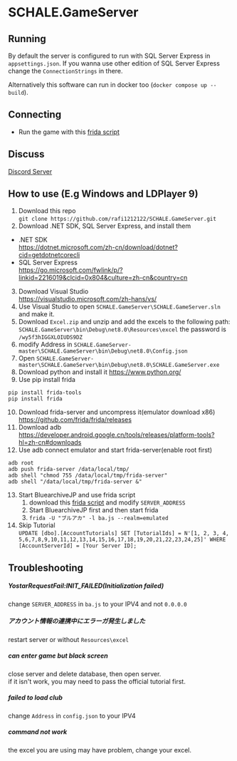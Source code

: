 # SCHALE.GameServer

## Running
By default the server is configured to run with SQL Server Express in `appsettings.json`. If you wanna use other edition of SQL Server Express change the `ConnectionStrings` in there.

Alternatively this software can run in docker too (`docker compose up --build`).

## Connecting
- Run the game with this [frida script](https://gist.githubusercontent.com/raphaeIl/c4ca030411186c9417da22d8d7864c4d/raw/00b69c5bacdf79c24972411bd80d785eed3841ce/ba.js)

## Discuss
[Discord Server](https://discord.gg/fbsRYc7bBA)

## How to use (E.g Windows and LDPlayer 9)
1. Download this repo<br>
`git clone https://github.com/rafi1212122/SCHALE.GameServer.git`
2. Download .NET SDK, SQL Server Express, and install them<br>
- .NET SDK<br>
<https://dotnet.microsoft.com/zh-cn/download/dotnet?cid=getdotnetcorecli><br>
- SQL Server Express<br>
<https://go.microsoft.com/fwlink/p/?linkid=2216019&clcid=0x804&culture=zh-cn&country=cn>
3. Download Visual Studio<br>
<https://visualstudio.microsoft.com/zh-hans/vs/>
4. Use Visual Studio to open `SCHALE.GameServer\SCHALE.GameServer.sln` and make it.
5. Download `Excel.zip` and unzip and add the excels to the following path: `SCHALE.GameServer\bin\Debug\net8.0\Resources\excel` the password is `/wy5f3hIGGXLOIUDS9DZ`
6. modify Address in `SCHALE.GameServer-master\SCHALE.GameServer\bin\Debug\net8.0\Config.json`
7. Open `SCHALE.GameServer-master\SCHALE.GameServer\bin\Debug\net8.0\SCHALE.GameServer.exe`
8. Download python and install it
<https://www.python.org/>
9. Use pip install frida
```
pip install frida-tools
pip install frida
```
10. Download frida-server and uncompress it(emulator download x86)
<https://github.com/frida/frida/releases>
11. Download adb
<https://developer.android.google.cn/tools/releases/platform-tools?hl=zh-cn#downloads>
12. Use adb connect emulator and start frida-server(enable root first)
```
adb root
adb push frida-server /data/local/tmp/
adb shell "chmod 755 /data/local/tmp/frida-server"
adb shell "/data/local/tmp/frida-server &"
```
13. Start BluearchiveJP and use frida script
    1. download this [frida script](https://gist.githubusercontent.com/raphaeIl/c4ca030411186c9417da22d8d7864c4d/raw/00b69c5bacdf79c24972411bd80d785eed3841ce/ba.js) and modify `SERVER_ADDRESS`
    2. Start BluearchiveJP first and then start frida
    3. `frida -U "ブルアカ" -l ba.js --realm=emulated`
14. Skip Tutorial<br>
`UPDATE [dbo].[AccountTutorials] SET [TutorialIds] = N'[1, 2, 3, 4, 5,6,7,8,9,10,11,12,13,14,15,16,17,18,19,20,21,22,23,24,25]' WHERE [AccountServerId] = [Your Server ID];`

## Troubleshooting

##### YostarRequestFail:INIT_FAILED(Initialization failed)
change `SERVER_ADDRESS` in `ba.js` to your IPV4 and not `0.0.0.0`

##### アカウント情報の連携中にエラーガ発生乚ま乚た
restart server or without `Resources\excel`

##### can enter game but black screen
close server and delete database, then open server.<br>
if it isn't work, you may need to pass the official tutorial first.  

##### failed to load club
change `Address` in `config.json` to your IPV4

##### command not work
the excel you are using may have problem, change your excel.
